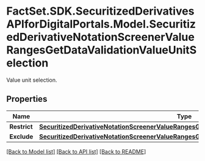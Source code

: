 # FactSet.SDK.SecuritizedDerivativesAPIforDigitalPortals.Model.SecuritizedDerivativeNotationScreenerValueRangesGetDataValidationValueUnitSelection
Value unit selection.

## Properties

Name | Type | Description | Notes
------------ | ------------- | ------------- | -------------
**Restrict** | [**SecuritizedDerivativeNotationScreenerValueRangesGetDataValidationValueUnitSelectionRestrict**](SecuritizedDerivativeNotationScreenerValueRangesGetDataValidationValueUnitSelectionRestrict.md) |  | [optional] 
**Exclude** | [**SecuritizedDerivativeNotationScreenerValueRangesGetDataValidationValueUnitSelectionExclude**](SecuritizedDerivativeNotationScreenerValueRangesGetDataValidationValueUnitSelectionExclude.md) |  | [optional] 

[[Back to Model list]](../README.md#documentation-for-models) [[Back to API list]](../README.md#documentation-for-api-endpoints) [[Back to README]](../README.md)

